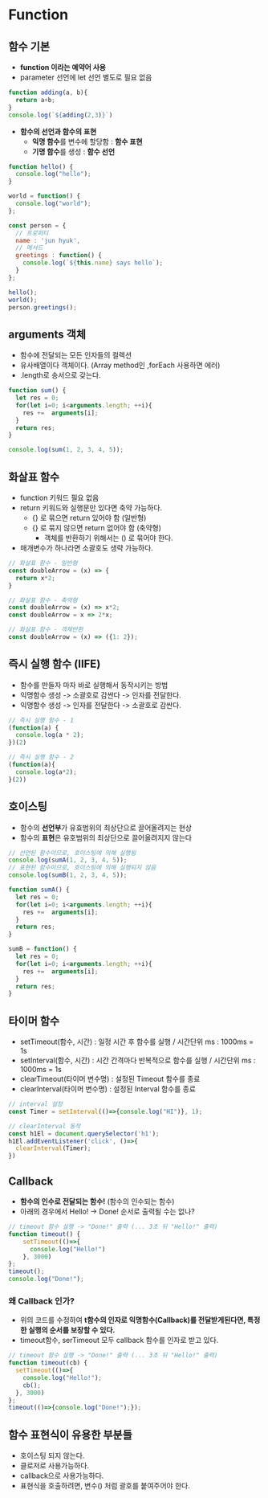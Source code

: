 # Function

## 함수 기본

- **function 이라는 예약어 사용**
- parameter 선언에 let 선언 별도로 필요 없음

```js
function adding(a, b){
  return a+b;
}
console.log(`${adding(2,3)}`)
```

- **함수의 선언과 함수의 표현**
  - **익명 함수**를 변수에 할당함 : **함수 표현**
  - **기명 함수**를 생성 : **함수 선언**

```js
function hello() {
  console.log("hello");
}

world = function() {
  console.log("world");
};

const person = {
  // 프로퍼티
  name : 'jun hyuk',
  // 메서드
  greetings : function() {
    console.log(`${this.name} says hello`);
  }
};

hello();
world();
person.greetings();
```

## arguments 객체

- 함수에 전달되는 모든 인자들의 컬렉션
- 유사배열이다 객체이다. (Array method인 ,forEach 사용하면 에러)
- .length로 송서으로 갖는다.

```js
function sum() {
  let res = 0;
  for(let i=0; i<arguments.length; ++i){
    res +=  arguments[i];
  }
  return res;
}

console.log(sum(1, 2, 3, 4, 5));
```

## 화살표 함수

- function 키워드 필요 없음
- return 키워드와 실행문만 있다면 축약 가능하다.
  - {} 로 묶으면 return 있어야 함 (일반형)
  - {} 로 묶지 않으면 return 없어야 함 (축약형)
    - 객체를 반환하기 위해서는 () 로 묶어야 한다.
- 매개변수가 하나라면 소괄호도 생략 가능하다.

```js
// 화살표 함수 - 일반형
const doubleArrow = (x) => {
  return x*2;
}

// 화살표 함수 - 축약형
const doubleArrow = (x) => x*2;
const doubleArrow = x => 2*x;

// 화살표 함수 - 객체반환
const doubleArrow = (x) => ({1: 2});
```

## 즉시 실행 함수 (IIFE)

- 함수를 만들자 마자 바로 실행해서 동작시키는 방법
- 익명함수 생성 -> 소괄호로 감싼다 -> 인자를 전달한다.
- 익명함수 생성 -> 인자를 전달한다 -> 소괄호로 감싼다.

```js
// 즉시 실행 함수 - 1
(function(a) {
  console.log(a * 2);
})(2)

// 즉시 실행 함수 - 2
(function(a){
  console.log(a*2);
}(2))
```

## 호이스팅

- 함수의 **선언부**가 유효범위의 최상단으로 끌어올려지는 현상
- 함수의 **표현**은 유호범위의 최상단으로 끌어올려지지 않는다

```js
// 선언된 함수이므로, 호이스팅에 의해 실행됨
console.log(sumA(1, 2, 3, 4, 5));
// 표현된 함수이므로, 호이스팅에 의해 실행되지 않음
console.log(sumB(1, 2, 3, 4, 5));

function sumA() {
  let res = 0;
  for(let i=0; i<arguments.length; ++i){
    res +=  arguments[i];
  }
  return res;
}

sumB = function() {
  let res = 0;
  for(let i=0; i<arguments.length; ++i){
    res +=  arguments[i];
  }
  return res;
}
```

## 타이머 함수

- setTimeout(함수, 시간) : 일정 시간 후 함수를 실행 / 시간단위 ms : 1000ms = 1s
- setInterval(함수, 시간) : 시간 간격마다 반복적으로 함수를 실행 / 시간단위 ms : 1000ms = 1s
- clearTimeout(타이머 변수명) : 설정된 Timeout 함수를 종료
- clearInterval(타이머 변수명) : 설정된 Interval 함수를 종료

```js
// interval 설정
const Timer = setInterval(()=>{console.log("HI")}, 1);

// clearInterval 동작
const h1El = document.querySelector('h1');
h1El.addEventListener('click', ()=>{
  clearInterval(Timer);
})
```

## Callback

- **함수의 인수로 전달되는 함수!** (함수의 인수되는 함수)
- 아래의 경우에서 Hello! -> Done! 순서로 출력될 수는 없나?

```js
// timeout 함수 실행 -> "Done!" 출력 (... 3초 뒤 "Hello!" 출력)
function timeout() {
    setTimeout(()=>{
      console.log("Hello!")
    }, 3000)
};
timeout();
console.log("Done!");
```

### 왜 Callback 인가?

- 위의 코드를 수정하여 **t함수의 인자로 익명함수(Callback)를 전달받게된다면, 특정한 실행의 순서를 보장할 수 있다.**
- timeout함수, serTimeout 모두 callback 함수를 인자로 받고 있다.

```js
// timeout 함수 실행 -> "Done!" 출력 (... 3초 뒤 "Hello!" 출력)
function timeout(cb) {
  setTimeout(()=>{
    console.log("Hello!");
    cb();
  }, 3000)
};
timeout(()=>{console.log("Done!");});
```

## 함수 표현식이 유용한 부분들

- 호이스팅 되지 않는다.
- 클로저로 사용가능하다.
- callback으로 사용가능하다.
- 표현식을 호출하려면, 변수() 처럼 괄호를 붙여주어야 한다.
